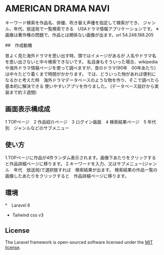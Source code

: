 # AMERICAN DRAMA NAVI
キーワード検索を作品名、俳優、吹き替え声優を指定して検索ができ、
ジャンル、年代、放送局で一覧検索できる　USAドラマ情報アプリケーションです。
※画像は著作権の問題で、作品とは関係ない画像が出ます。url 54.248.188.205

##　作成動機

昔よく見た海外ドラマを思い出す時、頭ではイメージがあるが
人名やドラマ名を思い出さないと中々検索できないです。
私自身もそういった場合、wikipediaや海外ドラマ情報ページを使って調べますが、昔のドラマ(90年　00年あたり)は中々たどり着くまで時間がかかります。
では、どういった物があれば便利になるかと考えた時　海外ドラマデータベースのような物を作り、そこで調べたら基本的に解決できる 使いやすいアプリを作りました。
(データベース設計から実装まで約３週間)

## 画面表示構成成

1 TOPページ　2 作品紹介ページ　3 ログイン画面　4 検索結果ページ　5 年代別　ジャンルなどのサブメニュー

## 使い方
1.TOPページに作品が4件ランダム表示されます。画像下あたりをクリックすると作品詳細ページに移ります。
2.キーワードを入力、又はサブメニュー(ジャンル　年代　放送局)で選択肢すれば　検索結果が出ます。
検索結果の作品一覧の画像したあたりをクリックすると　作品詳細ページに移ります。


## 環境

*　Laravel 6
*  Tailwind css v3

## License

The Laravel framework is open-sourced software licensed under the [MIT license](https://opensource.org/licenses/MIT).
